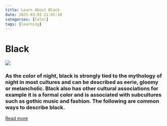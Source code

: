 ```yaml
---
title: Learn About Black
date: 2025-03-03 21:01:10
categories: [Color]
tags: [learning]
---
```


# Black
![](https://www.colorsexplained.com/wp-content/uploads/2020/05/Black-shades.jpg)

### As the color of night, black is strongly tied to the mythology of night in most cultures and can be described as eerie, gloomy or melancholic. Black also has other cultural associations for example it is a formal color and is associated with subcultures such as gothic music and fashion. The following are common ways to describe black.
[Read more](https://simplicable.com/colors/words-to-describe-black)
    